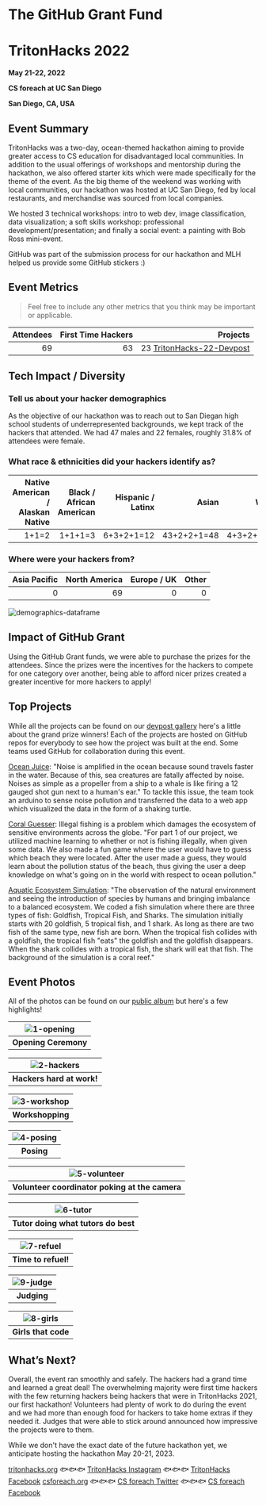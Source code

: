 # The GitHub Grant Fund

# TritonHacks 2022
**May 21-22, 2022**

**CS foreach at UC San Diego**

**San Diego, CA, USA**  

## Event Summary

TritonHacks was a two-day, ocean-themed hackathon aiming to provide greater access to CS education for disadvantaged local communities. In addition to the usual offerings of workshops and mentorship during the hackathon, we also offered starter kits which were made specifically for the theme of the event. As the big theme of the weekend was working with local communities, our hackathon was hosted at UC San Diego, fed by local restaurants, and merchandise was sourced from local companies.

We hosted 3 technical workshops: intro to web dev, image classification, data visualization; a soft skills workshop: professional development/presentation; and finally a social event: a painting with Bob Ross mini-event.

GitHub was part of the submission process for our hackathon and MLH helped us provide some GitHub stickers :) 

## Event Metrics 
> Feel free to include any other metrics that you think may be important or applicable. 

| Attendees | First Time Hackers |                                                     Projects |
| --------: | -----------------: | -----------------------------------------------------------: |
|        69 |                 63 | 23 [TritonHacks-22-Devpost](https://tritonhacks22.devpost.com/project-gallery) |

## Tech Impact / Diversity 

### Tell us about your hacker demographics
As the objective of our hackathon was to reach out to San Diegan high school students of underrepresented backgrounds, we kept track of the hackers that attended. We had 47 males and 22 females, roughly 31.8% of attendees were female.

### What race & ethnicities did your hackers identify as?
| Native American / <br> Alaskan Native | Black / <br> African American | Hispanic / <br> Latinx |       Asian |      White |
| ------------------------------------: | ----------------------------: | ---------------------: | ----------: | ---------: |
|                                 1+1=2 |                       1+1+1=3 |             6+3+2+1=12 | 43+2+2+1=48 | 4+3+2+1=10 |


### Where were your hackers from?
| Asia Pacific | North America | Europe / UK | Other |
| -----------: | ------------: | ----------: | ----: |
|            0 |            69 |           0 |     0 |

![demographics-dataframe](./images/df-demo.png)

## Impact of GitHub Grant

Using the GitHub Grant funds, we were able to purchase the prizes for the attendees. Since the prizes were the incentives for the hackers to compete for one category over another, being able to afford nicer prizes created a greater incentive for more hackers to apply!

## Top Projects

While all the projects can be found on our [devpost gallery](https://tritonhacks22.devpost.com/project-gallery) here's a little about the grand prize winners! Each of the projects are hosted on GitHub repos for everybody to see how the project was built at the end. Some teams used GitHub for collaboration during this event.

[Ocean Juice](https://devpost.com/software/sound-sensor-arduino-with-web-app): "Noise is amplified in the ocean because sound travels faster in the water. Because of this, sea creatures are fatally affected by noise. Noises as simple as a propeller from a ship to a whale is like firing a 12 gauged shot gun next to a human's ear." To tackle this issue, the team took an arduino to sense noise pollution and transferred the data to a web app which visualized the data in the form of a shaking turtle.

[Coral Guesser](https://devpost.com/software/coral-guesser): Illegal fishing is a problem which damages the ecosystem of sensitive environments across the globe. "For part 1 of our project, we utilized machine learning to whether or not is fishing illegally, when given some data. We also made a fun game where the user would have to guess which beach they were located. After the user made a guess, they would learn about the pollution status of the beach, thus giving the user a deep knowledge on what's going on in the world with respect to ocean pollution."

[Aquatic Ecosystem Simulation](https://devpost.com/software/aquatic-ecosystem-simulation): "The observation of the natural environment and seeing the introduction of species by humans and bringing imbalance to a balanced ecosystem. We coded a fish simulation where there are three types of fish: Goldfish, Tropical Fish, and Sharks. The simulation initially starts with 20 goldfish, 5 tropical fish, and 1 shark. As long as there are two fish of the same type, new fish are born. When the tropical fish collides with a goldfish, the tropical fish "eats" the goldfish and the goldfish disappears. When the shark collides with a tropical fish, the shark will eat that fish. The background of the simulation is a coral reef."

## Event Photos

All of the photos can be found on our [public album](https://drive.google.com/drive/folders/1rWoChMY2Ug0_najx8bfldixXFjKb0A0u) but here's a few highlights!

| ![1-opening](./images/1-opening.png) |
| :---------------------------: |
|     **Opening Ceremony**      |

| ![2-hackers](./images/2-hackers.png) |
| :---------------------------: |
|   **Hackers hard at work!**   |

| ![3-workshop](./images/3-workshop.png) |
| :---------------------------: |
|       **Workshopping**        |

| ![4-posing](./images/4-posing.png) |
| :-------------------------: |
|         **Posing**          |

|       ![5-volunteer](./images/5-volunteer.png)        |
| :--------------------------------------------: |
| **Volunteer coordinator poking at the camera** |

|      ![6-tutor](./images/6-tutor.png)      |
| :---------------------------------: |
| **Tutor doing what tutors do best** |

| ![7-refuel](./images/7-refuel.png) |
| :-------------------------: |
|     **Time to refuel!**     |

| ![9-judge](./images/9-judge.jpg) |
| :-----------------------: |
|        **Judging**        |

| ![8-girls](./images/8-girls.png) |
| :-----------------------: |
|    **Girls that code**    |



## What’s Next?

Overall, the event ran smoothly and safely. The hackers had a grand time and learned a great deal! The overwhelming majority were first time hackers with the few returning hackers being hackers that were in TritonHacks 2021, our first hackathon! Volunteers had plenty of work to do during the event and we had more than enough food for hackers to take home extras if they needed it. Judges that were able to stick around announced how impressive the projects were to them.

While we don't have the exact date of the future hackathon yet, we anticipate hosting the hackathon May 20-21, 2023.

[tritonhacks.org](https://www.tritonhacks.org/) :fish::fish::fish: [TritonHacks Instagram](https://www.instagram.com/ucsdtritonhacks/) :fish::fish::fish:  [TritonHacks Facebook](https://www.facebook.com/triton.hacks)
[csforeach.org](https://csforeach.ucsd.edu/) :fish::fish::fish: [CS foreach Twitter](https://twitter.com/cforeach) :fish::fish::fish:  [CS foreach Facebook](https://www.facebook.com/csforeach)

